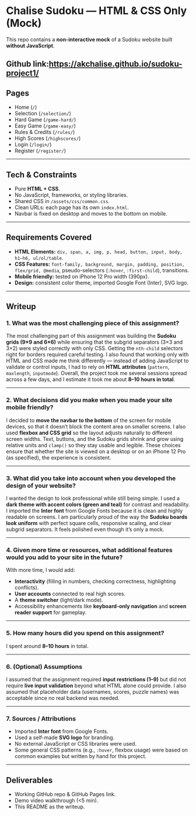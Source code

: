 
# Chalise Sudoku — HTML & CSS Only (Mock)

This repo contains a **non-interactive mock** of a Sudoku website built **without JavaScript**.

Github link:https://akchalise.github.io/sudoku-project1/
---



##  Pages

* Home (`/`)
* Selection (`/selection/`)
* Hard Game (`/game-hard/`)
* Easy Game (`/game-easy/`)
* Rules & Credits (`/rules/`)
* High Scores (`/highscores/`)
* Login (`/login/`)
* Register (`/register/`)

---

##  Tech & Constraints

* Pure **HTML + CSS**.
* No JavaScript, frameworks, or styling libraries.
* Shared CSS in `/assets/css/common.css`.
* Clean URLs: each page has its own `index.html`.
* Navbar is fixed on desktop and moves to the bottom on mobile.

---

##  Requirements Covered

* **HTML Elements:** `div, span, a, img, p, head, button, input, body, h1–h6, ul/ol/table`.
* **CSS Features:** `font-family, background, margin, padding, position, flex/grid, @media`, pseudo-selectors (`:hover`, `:first-child`), transitions.
* **Mobile friendly:** tested on iPhone 12 Pro width (390px).
* **Design:** consistent color theme, imported Google Font (Inter), SVG logo.

---

##  Writeup

### 1. What was the most challenging piece of this assignment?

The most challenging part of this assignment was building the **Sudoku grids (9×9 and 6×6)** while ensuring that the subgrid separators (3×3 and 3×2) were styled correctly with only CSS. Getting the `nth-child` selectors right for borders required careful testing.
I also found that working only with HTML and CSS made me think differently — instead of adding JavaScript to validate or control inputs, I had to rely on **HTML attributes** (`pattern`, `maxlength`, `inputmode`).
Overall, the project took me several sessions spread across a few days, and I estimate it took me about **8–10 hours in total**.

---

### 2. What decisions did you make when you made your site mobile friendly?

I decided to **move the navbar to the bottom** of the screen for mobile devices, so that it doesn’t block the content area on smaller screens.
I also used **flexbox and CSS grid** so the layout adjusts naturally to different screen widths. Text, buttons, and the Sudoku grids shrink and grow using relative units and `clamp()` so they stay usable and legible.
These choices ensure that whether the site is viewed on a desktop or on an iPhone 12 Pro (as specified), the experience is consistent.

---

### 3. What did you take into account when you developed the design of your website?

I wanted the design to look professional while still being simple. I used a **dark theme with accent colors (green and teal)** for contrast and readability.
I imported the **Inter font** from Google Fonts because it is clean and highly readable on screens.
I am particularly proud of the way the **Sudoku boards look uniform** with perfect square cells, responsive scaling, and clear subgrid separators. It feels polished even though it’s only a mock.

---

### 4. Given more time or resources, what additional features would you add to your site in the future?

With more time, I would add:

* **Interactivity** (filling in numbers, checking correctness, highlighting conflicts).
* **User accounts** connected to real high scores.
* A **theme switcher** (light/dark mode).
* Accessibility enhancements like **keyboard-only navigation** and **screen reader support** for gameplay.

---

### 5. How many hours did you spend on this assignment?

I spent around **8–10 hours** in total.

---

### 6. (Optional) Assumptions

I assumed that the assignment required **input restrictions (1–9)** but did not require **live input validation** beyond what HTML alone could provide. I also assumed that placeholder data (usernames, scores, puzzle names) was acceptable since no real backend was needed.

---

### 7. Sources / Attributions

* Imported **Inter font** from Google Fonts.
* Used a self-made **SVG logo** for branding.
* No external JavaScript or CSS libraries were used.
* Some general CSS patterns (e.g., `:hover`, flexbox usage) were based on common examples but written by hand for this project.

---

##  Deliverables

* Working GitHub repo & GitHub Pages link.
* Demo video walkthrough (<5 min).
* This README as the writeup.

